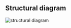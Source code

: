 ## Structural diagram

![structural diagram](https://user-images.githubusercontent.com/97215506/157810028-32fa1814-9756-47c3-ad16-482d788ea47f.png)
